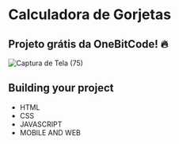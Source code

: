 # Calculadora de Gorjetas

## Projeto grátis da OneBitCode! 🔥

![Captura de Tela (75)](https://user-images.githubusercontent.com/113383301/223989660-d8f8771e-568b-45a6-8723-faf6607ae0b3.png)

## Building your project

- HTML
- CSS
- JAVASCRIPT
- MOBILE AND WEB
